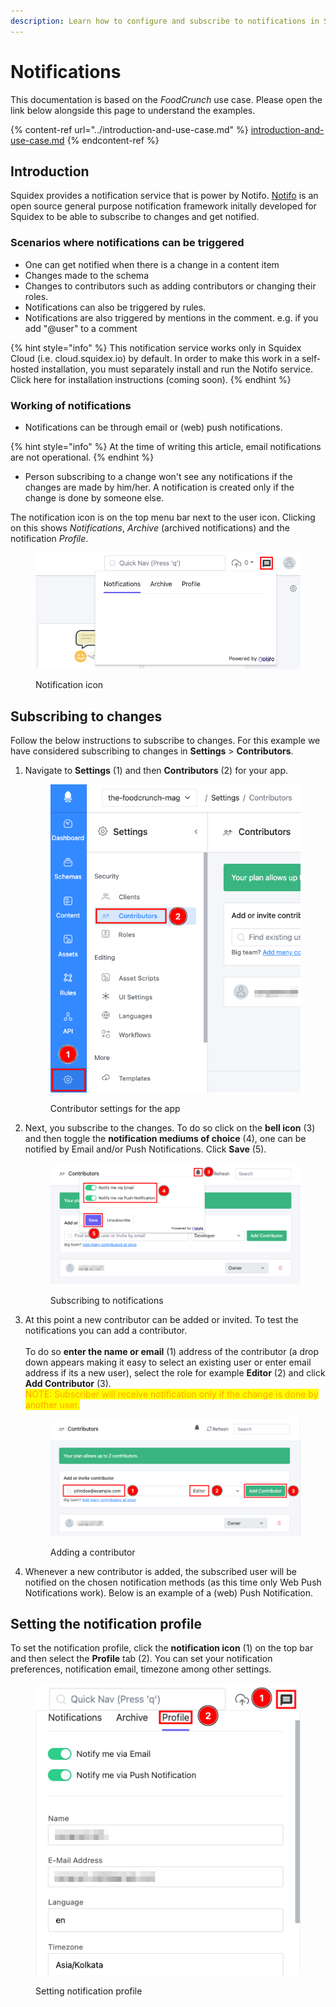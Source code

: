 ```yaml
---
description: Learn how to configure and subscribe to notifications in Squidex
---
```


# Notifications

This documentation is based on the _FoodCrunch_ use case. Please open the link below alongside this page to understand the examples.

{% content-ref url="../introduction-and-use-case.md" %}
[introduction-and-use-case.md](../introduction-and-use-case.md)
{% endcontent-ref %}

## Introduction

Squidex provides a notification service that is power by Notifo. [Notifo](https://notifo.io) is an open source general purpose notification framework initally developed for Squidex to be able to subscribe to changes and get notified.

### Scenarios where notifications can be triggered

* One can get notified when there is a change in a content item
* Changes made to the schema
* Changes to contributors such as adding contributors or changing their roles.&#x20;
* Notifications can also be triggered by rules.
* Notifications are also triggered by mentions in the comment. e.g. if you add "@user" to a comment

{% hint style="info" %}
This notification service works only in Squidex Cloud (i.e. cloud.squidex.io) by default. In order to make this work in a self-hosted installation, you must separately install and run the Notifo service. Click here for installation instructions (coming soon).&#x20;
{% endhint %}

### **Working of notifications**

* Notifications can be through email or (web) push notifications.

{% hint style="info" %}
At the time of writing this article, email notifications are not operational.
{% endhint %}

* Person subscribing to a change won't see any notifications if the changes are made by him/her. A notification is created only if the change is done by someone else.

The notification icon is on the top menu bar next to the user icon. Clicking on this shows _Notifications_, _Archive_ (archived notifications) and the notification _Profile_.

<figure><img src="../../.gitbook/assets/2023-01-10_01-41.png" alt=""><figcaption><p>Notification icon</p></figcaption></figure>



## Subscribing to changes

Follow the below instructions to subscribe to changes. For this example we have considered subscribing to changes in **Settings** > **Contributors**.

1.  Navigate to **Settings** (1) and then **Contributors** (2) for your app.

    <figure><img src="../../.gitbook/assets/2023-01-04_15-32.png" alt=""><figcaption><p>Contributor settings for the app</p></figcaption></figure>
2.  Next, you subscribe to the changes. To do so click on the **bell icon** (3) and then toggle the **notification mediums of choice** (4), one can be notified by Email and/or Push Notifications. Click **Save** (5).

    <figure><img src="../../.gitbook/assets/2023-01-10_01-17.png" alt=""><figcaption><p>Subscribing to notifications</p></figcaption></figure>
3.  At this point a new contributor can be added or invited. To test the notifications you can add a contributor. \
    \
    To do so **enter the name or email** (1) address of the contributor (a drop down appears making it easy to select an existing user or enter email address if its a new user), select the role for example **Editor** (2) and click **Add Contributor** (3). \
    <mark style="color:orange;">NOTE: Subscriber will receive notification only if the change is done by another user.</mark>

    <figure><img src="../../.gitbook/assets/2023-01-10_01-23.png" alt=""><figcaption><p>Adding a contributor</p></figcaption></figure>
4. Whenever a new contributor is added, the subscribed user will be notified on the chosen notification methods (as this time only Web Push Notifications work). Below is an example of a (web) Push Notification.

## Setting the notification profile

To set the notification profile, click the **notification icon** (1) on the top bar and then select the **Profile** tab (2). You can set your notification preferences, notification email, timezone among other settings.

<figure><img src="../../.gitbook/assets/2023-01-10_01-45.png" alt=""><figcaption><p>Setting notification profile</p></figcaption></figure>
